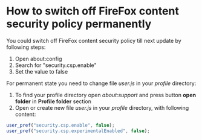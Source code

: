 # How to switch off FireFox content security policy permanently

You could switch off FireFox content security policy till next update by following steps:

1. Open about:config
2. Search for "security.csp.enable"
3. Set the value to false

For permanent state you need to change file *user.js* in your *profile* directory:

1. To find your profile directory open *about:support* and press button **open folder** in **Profile folder** section
2. Open or create new file *user.js* in your *profile* directory, with following content:

```js
user_pref("security.csp.enable", false);
user_pref("security.csp.experimentalEnabled", false);
```
